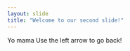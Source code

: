 ```yaml
---
layout: slide
title: "Welcome to our second slide!"
---
```

Yo mama
Use the left arrow to go back!
 
